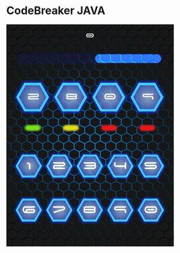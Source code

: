 # CodeBreaker JAVA

![alt tag](https://github.com/Cuanshay/CodeBreaker/blob/master/Capture.PNG?raw=true)

 
 
